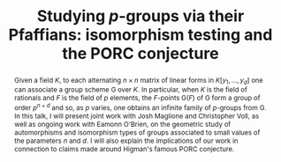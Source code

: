 ---
surname: Stanojkovski
speaker: Mima Stanojkovski
institution: University of Trento
website: https://mima.maths.unitn.it/
title: "Studying $p$-groups via their Pfaffians: isomorphism testing and the PORC conjecture"
abstract: "Given a field $K$, to each alternating $n \\times n$ matrix of linear forms in $K[y_1,\\dots ,y_d]$ one can associate a group scheme $\\mathrm{G}$ over $K$. In particular, when $K$ is the field of rationals and $F$ is the field of $p$ elements, the $F$-points $\\mathrm{G}(F)$ of $\\mathrm{G}$ form a group of order $p^{n+d}$ and so, as $p$ varies, one obtains an infinite family of $p$-groups from $\\mathrm{G}$. In this talk, I will present joint work with Josh Maglione and Christopher Voll, as well as ongoing work with Eamonn O'Brien, on the geometric study of automorphisms and isomorphism types of groups associated to small values of the parameters $n$ and $d$. I will also explain the implications of our work in connection to claims made around Higman's famous PORC conjecture."
---